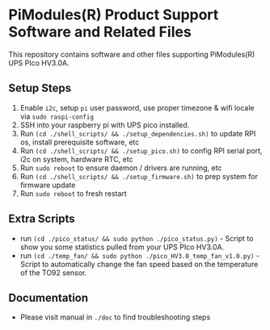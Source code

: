 
# PiModules(R) Product Support Software and Related Files

This repository contains software and other files supporting PiModules(R) UPS PIco HV3.0A.

## Setup Steps
1. Enable `i2c`, setup `pi` user password, use proper timezone & wifi locale via `sudo raspi-config`
2. SSH into your raspberry pi with UPS pico installed.
3. Run `(cd ./shell_scripts/ && ./setup_dependencies.sh)` to update RPI os, install prerequisite software, etc
3. Run `(cd ./shell_scripts/ && ./setup_pico.sh)` to config RPI serial port, i2c on system, hardware RTC, etc
4. Run `sudo reboot` to ensure daemon / drivers are running, etc
5. Run `(cd ./shell_scripts/ && ./setup_firmware.sh)` to prep system for firmware update
6. Run `sudo reboot` to fresh restart

## Extra Scripts
- run `(cd ./pico_status/ && sudo python ./pico_status.py)` - Script to show you some statistics pulled from your UPS PIco HV3.0A.
- run `(cd ./temp_fan/ && sudo python ./pico_HV3.0_temp_fan_v1.0.py)` - Script to automatically change the fan speed based on the temperature of the TO92 sensor.

## Documentation
- Please visit manual in `./doc` to find troubleshooting steps